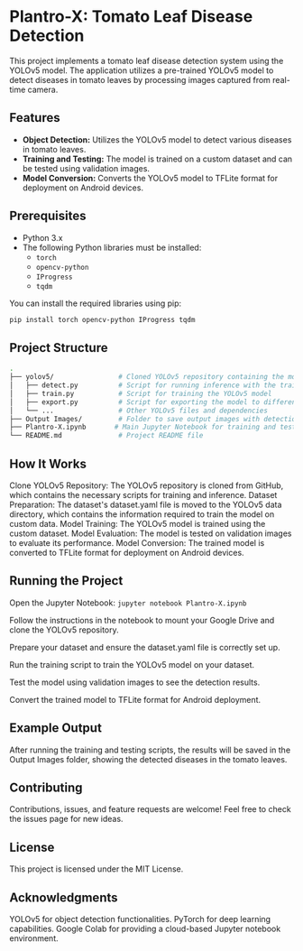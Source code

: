 # Plantro-X: Tomato Leaf Disease Detection

This project implements a tomato leaf disease detection system using the YOLOv5 model. The application utilizes a pre-trained YOLOv5 model to detect diseases in tomato leaves by processing images captured from real-time camera.

## Features
- **Object Detection:** Utilizes the YOLOv5 model to detect various diseases in tomato leaves.
- **Training and Testing:** The model is trained on a custom dataset and can be tested using validation images.
- **Model Conversion:** Converts the YOLOv5 model to TFLite format for deployment on Android devices.

## Prerequisites
- Python 3.x
- The following Python libraries must be installed:
  - `torch`
  - `opencv-python`
  - `IProgress`
  - `tqdm`
  
You can install the required libraries using pip:
```bash
pip install torch opencv-python IProgress tqdm
```
## Project Structure
```bash
.
├── yolov5/                # Cloned YOLOv5 repository containing the model and training scripts
│   ├── detect.py          # Script for running inference with the trained model
│   ├── train.py           # Script for training the YOLOv5 model
│   ├── export.py          # Script for exporting the model to different formats
│   └── ...                # Other YOLOv5 files and dependencies
├── Output Images/         # Folder to save output images with detection results
├── Plantro-X.ipynb       # Main Jupyter Notebook for training and testing the model
└── README.md              # Project README file
```
## How It Works
Clone YOLOv5 Repository: The YOLOv5 repository is cloned from GitHub, which contains the necessary scripts for training and inference.
Dataset Preparation: The dataset's dataset.yaml file is moved to the YOLOv5 data directory, which contains the information required to train the model on custom data.
Model Training: The YOLOv5 model is trained using the custom dataset.
Model Evaluation: The model is tested on validation images to evaluate its performance.
Model Conversion: The trained model is converted to TFLite format for deployment on Android devices.

## Running the Project
Open the Jupyter Notebook:
`jupyter notebook Plantro-X.ipynb`

Follow the instructions in the notebook to mount your Google Drive and clone the YOLOv5 repository.

Prepare your dataset and ensure the dataset.yaml file is correctly set up.

Run the training script to train the YOLOv5 model on your dataset.

Test the model using validation images to see the detection results.

Convert the trained model to TFLite format for Android deployment.

## Example Output
After running the training and testing scripts, the results will be saved in the Output Images folder, showing the detected diseases in the tomato leaves.

## Contributing
Contributions, issues, and feature requests are welcome! Feel free to check the issues page for new ideas.

## License
This project is licensed under the MIT License.

## Acknowledgments
YOLOv5 for object detection functionalities.
PyTorch for deep learning capabilities.
Google Colab for providing a cloud-based Jupyter notebook environment.
